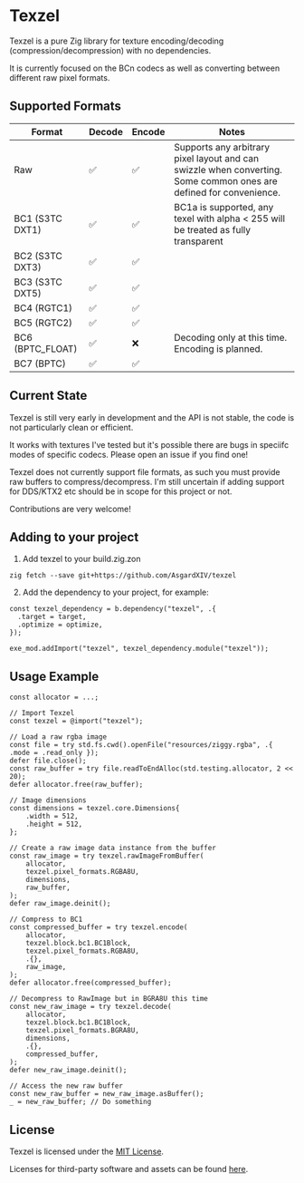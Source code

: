 # Texzel

Texzel is a pure Zig library for texture encoding/decoding (compression/decompression) with no dependencies.

It is currently focused on the BCn codecs as well as converting between different raw pixel formats.

## Supported Formats
| Format | Decode | Encode | Notes |
|---|---|---|---|
| Raw | ✅ | ✅ | Supports any arbitrary pixel layout and can swizzle when converting. Some common ones are defined for convenience. |
| BC1 (S3TC DXT1) | ✅ | ✅ | BC1a is supported, any texel with alpha < 255 will be treated as fully transparent |
| BC2 (S3TC DXT3) | ✅ | ✅ | |
| BC3 (S3TC DXT5) | ✅ | ✅ | |
| BC4 (RGTC1) | ✅ | ✅ | |
| BC5 (RGTC2) | ✅ | ✅ | | 
| BC6 (BPTC_FLOAT) | ✅ | ❌ | Decoding only at this time. Encoding is planned. | 
| BC7 (BPTC)  | ✅ | ✅ | |

## Current State
Texzel is still very early in development and the API is not stable, the code is not particularly clean or efficient.

It works with textures I've tested but it's possible there are bugs in speciifc modes of specific codecs. Please open an issue if you find one!

Texzel does not currently support file formats, as such you must provide raw buffers to compress/decompress. I'm still uncertain if adding support for DDS/KTX2 etc should be in scope for this project or not.

Contributions are very welcome!

## Adding to your project
1. Add texzel to your build.zig.zon
```
zig fetch --save git+https://github.com/AsgardXIV/texzel
```

2. Add the dependency to your project, for example:
```zig
const texzel_dependency = b.dependency("texzel", .{
  .target = target,
  .optimize = optimize,
});

exe_mod.addImport("texzel", texzel_dependency.module("texzel"));
```

## Usage Example
```zig
const allocator = ...;

// Import Texzel
const texzel = @import("texzel");

// Load a raw rgba image
const file = try std.fs.cwd().openFile("resources/ziggy.rgba", .{ .mode = .read_only });
defer file.close();
const raw_buffer = try file.readToEndAlloc(std.testing.allocator, 2 << 20);
defer allocator.free(raw_buffer);

// Image dimensions
const dimensions = texzel.core.Dimensions{
    .width = 512,
    .height = 512,
};

// Create a raw image data instance from the buffer
const raw_image = try texzel.rawImageFromBuffer(
    allocator,
    texzel.pixel_formats.RGBA8U,
    dimensions,
    raw_buffer,
); 
defer raw_image.deinit();

// Compress to BC1
const compressed_buffer = try texzel.encode(
    allocator,
    texzel.block.bc1.BC1Block,
    texzel.pixel_formats.RGBA8U,
    .{},
    raw_image,
); 
defer allocator.free(compressed_buffer);

// Decompress to RawImage but in BGRA8U this time
const new_raw_image = try texzel.decode(
    allocator,
    texzel.block.bc1.BC1Block,
    texzel.pixel_formats.BGRA8U,
    dimensions,
    .{},
    compressed_buffer,
);
defer new_raw_image.deinit();

// Access the new raw buffer
const new_raw_buffer = new_raw_image.asBuffer();
_ = new_raw_buffer; // Do something
```

## License
Texzel is licensed under the [MIT License](LICENSE).

Licenses for third-party software and assets can be found [here](THIRD_PARTY_LICENSES.md).
